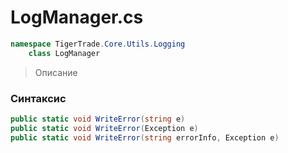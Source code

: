 
# LogManager.cs
```csharp
namespace TigerTrade.Core.Utils.Logging  
    class LogManager
```

> Описание

### Синтаксис
```csharp
public static void WriteError(string e)
public static void WriteError(Exception e)
public static void WriteError(string errorInfo, Exception e)
```
